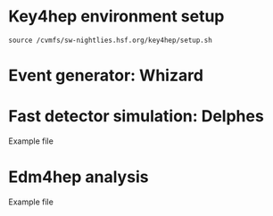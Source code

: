 # Key4hep environment setup
``` source /cvmfs/sw-nightlies.hsf.org/key4hep/setup.sh ```

# Event generator: Whizard
# Fast detector simulation: Delphes
Example file
# Edm4hep analysis
Example file
